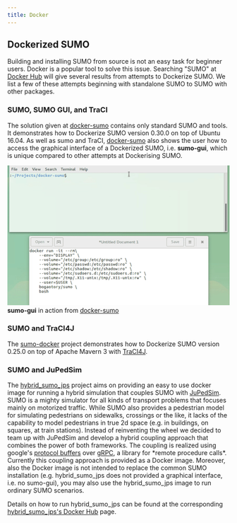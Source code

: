 ```yaml
---
title: Docker
---
```


## Dockerized SUMO

Building and installing SUMO from source is not an easy task for
beginner users. Docker is a popular tool to solve this issue. Searching
"SUMO" at [Docker Hub](https://hub.docker.com) will give several results
from attempts to Dockerize SUMO. We list a few of these attempts
beginning with standalone SUMO to SUMO with other packages.

### SUMO, SUMO GUI, and TraCI

The solution given at
[docker-sumo](https://github.com/bogaotory/docker-sumo) contains only
standard SUMO and tools. It demonstrates how to Dockerize SUMO version
0.30.0 on top of Ubuntu 16.04. As well as sumo and TraCI,
[docker-sumo](https://github.com/bogaotory/docker-sumo) also shows the
user how to access the graphical interface of a Dockerized SUMO, i.e.
**sumo-gui**, which is unique compared to other attempts at Dockerising
SUMO.

![Docker-sumo-demo1.gif](../images/Docker-sumo-demo1.gif "Docker-sumo-demo1.gif")
**sumo-gui** in action from [docker-sumo](https://github.com/bogaotory/docker-sumo)

### SUMO and TraCI4J

The [sumo-docker](https://hub.docker.com/r/similitude/sumo-docker/)
project demonstrates how to Dockerize SUMO version 0.25.0 on top of
Apache Mavern 3 with [TraCI4J](https://github.com/egueli/TraCI4J).

### SUMO and JuPedSim

The
[hybrid_sumo_jps](https://hub.docker.com/r/grgrlmml/hybrid_sumo_jps/)
project aims on providing an easy to use docker image for running a
hybrid simulation that couples SUMO with
[JuPedSim](http://www.jupedsim.org). SUMO is a mighty simulator for all
kinds of transport problems that focuses mainly on motorized traffic.
While SUMO also provides a pedestrian model for simulating pedestrians
on sidewalks, crossings or the like, it lacks of the capability to model
pedestrians in true 2d space (e.g. in buildings, on squares, at train
stations). Instead of reinventing the wheel we decided to team up with
JuPedSim and develop a hybrid coupling approach that combines the power
of both frameworks. The coupling is realized using google's [protocol
buffers](https://github.com/google/protobuf) over
[gRPC](https://github.com/grpc), a library for \*remote procedure
calls\*. Currently this coupling approach is provided as a Docker image.
Moreover, also the Docker image is not intended to replace the common
SUMO installation (e.g. hybrid_sumo_jps does not provided a graphical
interface, i.e. no sumo-gui), you may also use the hybrid_sumo_jps
image to run ordinary SUMO scenarios.

Details on how to run hybrid_sumo_jps can be found at the
corresponding [hybrid_sumo_jps's Docker
Hub](https://hub.docker.com/r/grgrlmml/hybrid_sumo_jps/) page.